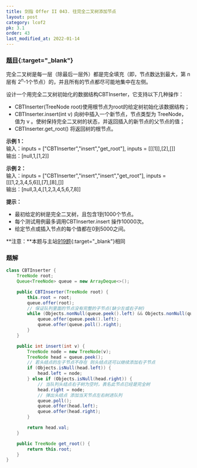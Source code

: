 ```yaml
---
title: 剑指 Offer II 043. 往完全二叉树添加节点
layout: post
category: lcof2
pk: 3.1
order: 43
last_modified_at: 2022-01-14
---
```


### [题目](https://leetcode.cn/problems/NaqhDT/){:target="_blank"}

完全二叉树是每一层（除最后一层外）都是完全填充（即，节点数达到最大，第 n 层有 2<sup>n</sup>-1个节点）的，并且所有的节点都尽可能地集中在左侧。

设计一个用完全二叉树初始化的数据结构CBTInserter，它支持以下几种操作：
- CBTInserter(TreeNode root)使用根节点为root的给定树初始化该数据结构；
- CBTInserter.insert(int v) 向树中插入一个新节点，节点类型为 TreeNode，值为 v 。使树保持完全二叉树的状态，并返回插入的新节点的父节点的值；
- CBTInserter.get_root() 将返回树的根节点。

**示例 1：**  
输入：inputs = ["CBTInserter","insert","get_root"], inputs = [[[1]],[2],[]]  
输出：[null,1,[1,2]]

**示例 2：**  
输入：inputs = ["CBTInserter","insert","insert","get_root"], inputs = [[[1,2,3,4,5,6]],[7],[8],[]]  
输出：[null,3,4,[1,2,3,4,5,6,7,8]]

**提示：**
- 最初给定的树是完全二叉树，且包含1到1000个节点。
- 每个测试用例最多调用CBTInserter.insert 操作10000次。
- 给定节点或插入节点的每个值都在0到5000之间。

**注意：**本题与主站[919题](https://leetcode.cn/problems/complete-binary-tree-inserter/){:target="_blank"}相同

### 题解

```java
class CBTInserter {
    TreeNode root;
    Queue<TreeNode> queue = new ArrayDeque<>();

    public CBTInserter(TreeNode root) {
        this.root = root;
        queue.offer(root);
        // 保证队列里面的节点没有完整的子节点(缺少左或右子树)
        while (Objects.nonNull(queue.peek().left) && Objects.nonNull(queue.peek().right)) {
            queue.offer(queue.peek().left);
            queue.offer(queue.poll().right);
        }
    }

    public int insert(int v) {
        TreeNode node = new TreeNode(v);
        TreeNode head = queue.peek();
        // 若头结点的左子节点不存在 则头结点还可以继续添加右子节点
        if (Objects.isNull(head.left)) {
            head.left = node;
        } else if (Objects.isNull(head.right)) {
            // 当队列头结点右子树为空时，表名此节点已经是完全树
            head.right = node;
            // 弹出头结点 添加当天节点左右树进队列
            queue.poll();
            queue.offer(head.left);
            queue.offer(head.right);
        }

        return head.val;
    }

    public TreeNode get_root() {
        return this.root;
    }
}
```